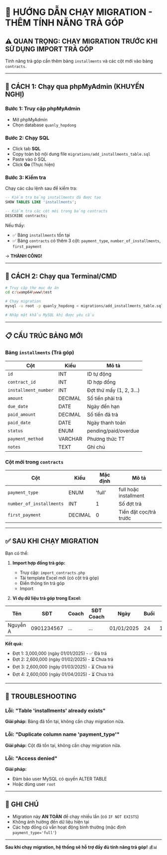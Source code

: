# 🔄 HƯỚNG DẪN CHẠY MIGRATION - THÊM TÍNH NĂNG TRẢ GÓP

## ⚠️ QUAN TRỌNG: CHẠY MIGRATION TRƯỚC KHI SỬ DỤNG IMPORT TRẢ GÓP

Tính năng trả góp cần thêm bảng `installments` và các cột mới vào bảng `contracts`.

---

## 🚀 CÁCH 1: Chạy qua phpMyAdmin (KHUYẾN NGHỊ)

### Bước 1: Truy cập phpMyAdmin
- Mở phpMyAdmin
- Chọn database `quanly_hopdong`

### Bước 2: Chạy SQL
- Click tab **SQL**
- Copy toàn bộ nội dung file `migrations/add_installments_table.sql`
- Paste vào ô SQL
- Click **Go** (Thực hiện)

### Bước 3: Kiểm tra
Chạy các câu lệnh sau để kiểm tra:

```sql
-- Kiểm tra bảng installments đã được tạo
SHOW TABLES LIKE 'installments';

-- Kiểm tra các cột mới trong bảng contracts
DESCRIBE contracts;
```

Nếu thấy:
- ✅ Bảng `installments` tồn tại
- ✅ Bảng `contracts` có thêm 3 cột: `payment_type`, `number_of_installments`, `first_payment`

→ **THÀNH CÔNG!**

---

## 🔧 CÁCH 2: Chạy qua Terminal/CMD

```bash
# Truy cập thư mục dự án
cd c:\wamp64\www\test

# Chạy migration
mysql -u root -p quanly_hopdong < migrations/add_installments_table.sql

# Nhập mật khẩu MySQL khi được yêu cầu
```

---

## 📋 CẤU TRÚC BẢNG MỚI

### Bảng `installments` (Trả góp)

| Cột | Kiểu | Mô tả |
|-----|------|-------|
| `id` | INT | ID tự động |
| `contract_id` | INT | ID hợp đồng |
| `installment_number` | INT | Đợt thứ mấy (1, 2, 3...) |
| `amount` | DECIMAL | Số tiền phải trả |
| `due_date` | DATE | Ngày đến hạn |
| `paid_amount` | DECIMAL | Số tiền đã trả |
| `paid_date` | DATE | Ngày thanh toán |
| `status` | ENUM | pending/paid/overdue |
| `payment_method` | VARCHAR | Phương thức TT |
| `notes` | TEXT | Ghi chú |

### Cột mới trong `contracts`

| Cột | Kiểu | Mặc định | Mô tả |
|-----|------|----------|-------|
| `payment_type` | ENUM | 'full' | full hoặc installment |
| `number_of_installments` | INT | 1 | Số đợt trả |
| `first_payment` | DECIMAL | 0 | Tiền đặt cọc/trả trước |

---

## ✅ SAU KHI CHẠY MIGRATION

Bạn có thể:

1. **Import hợp đồng trả góp:**
   - Truy cập: `import_contracts.php`
   - Tải template Excel mới (có cột trả góp)
   - Điền thông tin trả góp
   - Import

2. **Ví dụ dữ liệu trả góp trong Excel:**

| Tên | SĐT | Coach | SĐT Coach | Ngày | Buổi | Giá gốc | Giảm | Giá cuối | Loại TT | Số đợt | Đặt cọc |
|-----|-----|-------|-----------|------|------|---------|------|----------|---------|--------|---------|
| Nguyễn A | 0901234567 | ... | ... | 01/01/2025 | 24 | 12,000,000 | 10 | 10,800,000 | installment | 4 | 3,000,000 |

**Kết quả:**
- Đợt 1: 3,000,000 (ngày 01/01/2025) - ✅ Đã trả
- Đợt 2: 2,600,000 (ngày 01/02/2025) - ⏳ Chưa trả
- Đợt 3: 2,600,000 (ngày 01/03/2025) - ⏳ Chưa trả
- Đợt 4: 2,600,000 (ngày 01/04/2025) - ⏳ Chưa trả

---

## 🐛 TROUBLESHOOTING

### Lỗi: "Table 'installments' already exists"
**Giải pháp:** Bảng đã tồn tại, không cần chạy migration nữa.

### Lỗi: "Duplicate column name 'payment_type'"
**Giải pháp:** Cột đã tồn tại, không cần chạy migration nữa.

### Lỗi: "Access denied"
**Giải pháp:** 
- Đảm bảo user MySQL có quyền ALTER TABLE
- Hoặc dùng user `root`

---

## 📝 GHI CHÚ

- Migration này **AN TOÀN** để chạy nhiều lần (có `IF NOT EXISTS`)
- Không ảnh hưởng đến dữ liệu hiện tại
- Các hợp đồng cũ vẫn hoạt động bình thường (mặc định `payment_type='full'`)

---

**Sau khi chạy migration, hệ thống sẽ hỗ trợ đầy đủ tính năng trả góp!** 💰📊

